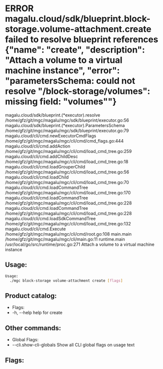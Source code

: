 # ERROR	magalu.cloud/sdk/blueprint.block-storage.volume-attachment.create	failed to resolve blueprint references	{"name": "create", "description": "Attach a volume to a virtual machine instance", "error": "parametersSchema: could not resolve \"/block-storage/volumes\": missing field: \"volumes\""}
magalu.cloud/sdk/blueprint.(*executor).resolve
	/home/gfz/git/mgc/magalu/mgc/sdk/blueprint/executor.go:56
magalu.cloud/sdk/blueprint.(*executor).ParametersSchema
	/home/gfz/git/mgc/magalu/mgc/sdk/blueprint/executor.go:79
magalu.cloud/cli/cmd.newExecutorCmdFlags
	/home/gfz/git/mgc/magalu/mgc/cli/cmd/cmd_flags.go:444
magalu.cloud/cli/cmd.addAction
	/home/gfz/git/mgc/magalu/mgc/cli/cmd/load_cmd_tree.go:259
magalu.cloud/cli/cmd.addChildDesc
	/home/gfz/git/mgc/magalu/mgc/cli/cmd/load_cmd_tree.go:18
magalu.cloud/cli/cmd.loadGrouperChild
	/home/gfz/git/mgc/magalu/mgc/cli/cmd/load_cmd_tree.go:56
magalu.cloud/cli/cmd.loadChild
	/home/gfz/git/mgc/magalu/mgc/cli/cmd/load_cmd_tree.go:70
magalu.cloud/cli/cmd.loadCommandTree
	/home/gfz/git/mgc/magalu/mgc/cli/cmd/load_cmd_tree.go:170
magalu.cloud/cli/cmd.loadCommandTree
	/home/gfz/git/mgc/magalu/mgc/cli/cmd/load_cmd_tree.go:228
magalu.cloud/cli/cmd.loadCommandTree
	/home/gfz/git/mgc/magalu/mgc/cli/cmd/load_cmd_tree.go:228
magalu.cloud/cli/cmd.loadSdkCommandTree
	/home/gfz/git/mgc/magalu/mgc/cli/cmd/load_cmd_tree.go:132
magalu.cloud/cli/cmd.Execute
	/home/gfz/git/mgc/magalu/mgc/cli/cmd/root.go:108
main.main
	/home/gfz/git/mgc/magalu/mgc/cli/main.go:11
runtime.main
	/usr/local/go/src/runtime/proc.go:271
Attach a volume to a virtual machine instance

## Usage:
```bash
Usage:
  ./mgc block-storage volume-attachment create [flags]
```

## Product catalog:
- Flags:
- -h, --help   help for create

## Other commands:
- Global Flags:
- --cli.show-cli-globals   Show all CLI global flags on usage text

## Flags:
```bash

```

